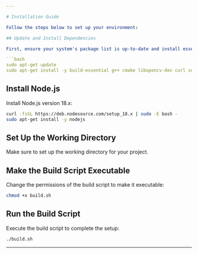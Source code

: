 ```yaml
---

# Installation Guide

Follow the steps below to set up your environment:

## Update and Install Dependencies

First, ensure your system's package list is up-to-date and install essential packages:

```bash
sudo apt-get update
sudo apt-get install -y build-essential g++ cmake libopencv-dev curl sudo tzdata
```

## Install Node.js

Install Node.js version 18.x:

```bash
curl -fsSL https://deb.nodesource.com/setup_18.x | sudo -E bash -
sudo apt-get install -y nodejs
```

## Set Up the Working Directory

Make sure to set up the working directory for your project.

## Make the Build Script Executable

Change the permissions of the build script to make it executable:

```bash
chmod +x build.sh
```

## Run the Build Script

Execute the build script to complete the setup:

```bash
./build.sh
```
---
```


